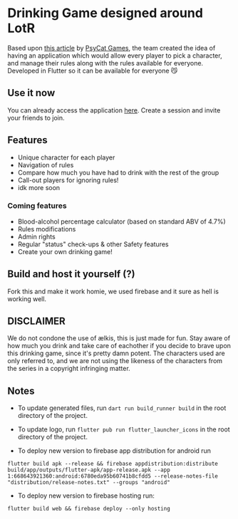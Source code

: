# Drinking Game designed around LotR

Based upon [this article](https://psycatgames.com/magazine/party-games/the-lord-of-the-rings/) by [PsyCat Games](https://psycatgames.com/), the team created the idea of having an application which would allow every player to pick a character, and manage their rules along with the rules available for everyone. Developed in Flutter so it can be available for everyone 😼

## Use it now

You can already access the application [here](https://lotr-drinking-game.web.app/). Create a session and invite your friends to join.

## Features

*   Unique character for each player
*   Navigation of rules
*   Compare how much you have had to drink with the rest of the group
*   Call-out players for ignoring rules!
*   idk more soon

### Coming features

*   Blood-alcohol percentage calculator (based on standard ABV of 4.7%)
*   Rules modifications
*   Admin rights
*   Regular "status" check-ups & other Safety features
*   Create your own drinking game!

## Build and host it yourself (?)

Fork this and make it work homie, we used firebase and it sure as hell is working well.

## DISCLAIMER

We do not condone the use of ælkis, this is just made for fun. Stay aware of how much you drink and take care of eachother if you decide to brave upon this drinking game, since it's pretty damn potent. The characters used are only referred to, and we are not using the likeness of the characters from the series in a copyright infringing matter.

## Notes

*   To update generated files, run `dart run build_runner build` in the root directory of the project.

*   To update logo, run `flutter pub run flutter_launcher_icons` in the root directory of the project.

*   To deploy new version to firebase app distribution for android run

  ```flutter build apk --release && firebase appdistribution:distribute build/app/outputs/flutter-apk/app-release.apk --app 1:668643921360:android:6780eda95b60741b8cfdd5 --release-notes-file "distribution/release-notes.txt" --groups "android"```

*   To deploy new version to firebase hosting run:

  ```flutter build web && firebase deploy --only hosting```
